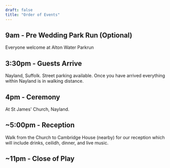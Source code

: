 ```yaml
---
draft: false
title: "Order of Events"
---
```


## 9am - Pre Wedding Park Run (Optional)
Everyone welcome at Alton Water Parkrun  

## 3:30pm - Guests Arrive
Nayland, Suffolk. Street parking available. 
Once you have arrived everything within Nayland is in walking distance. 

## 4pm - Ceremony
At St James' Church, Nayland. 

## ~5:00pm - Reception
Walk from the Church to Cambridge House (nearby) for our reception which will include drinks, ceilidh, dinner, and live music.

## ~11pm - Close of Play
